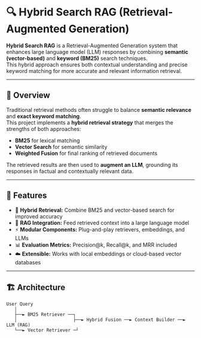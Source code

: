 # 🔍 Hybrid Search RAG (Retrieval-Augmented Generation)

**Hybrid Search RAG** is a Retrieval-Augmented Generation system that enhances large language model (LLM) responses by combining **semantic (vector-based)** and **keyword (BM25)** search techniques.  
This hybrid approach ensures both contextual understanding and precise keyword matching for more accurate and relevant information retrieval.

---

## 🧠 Overview

Traditional retrieval methods often struggle to balance **semantic relevance** and **exact keyword matching**.  
This project implements a **hybrid retrieval strategy** that merges the strengths of both approaches:

- **BM25** for lexical matching  
- **Vector Search** for semantic similarity  
- **Weighted Fusion** for final ranking of retrieved documents  

The retrieved results are then used to **augment an LLM**, grounding its responses in factual and contextually relevant data.

---

## 🚀 Features

- 🧩 **Hybrid Retrieval:** Combine BM25 and vector-based search for improved accuracy  
- 🤖 **RAG Integration:** Feed retrieved context into a large language model  
- ⚡ **Modular Components:** Plug-and-play retrievers, embeddings, and LLMs  
- 📊 **Evaluation Metrics:** Precision@k, Recall@k, and MRR included  
- ☁️ **Extensible:** Works with local embeddings or cloud-based vector databases  

---

## 🏗️ Architecture

```text
User Query
   │
   ├──► BM25 Retriever ──┐
   │                     ├──► Hybrid Fusion ──► Context Builder ──► LLM (RAG)
   └──► Vector Retriever ─┘
